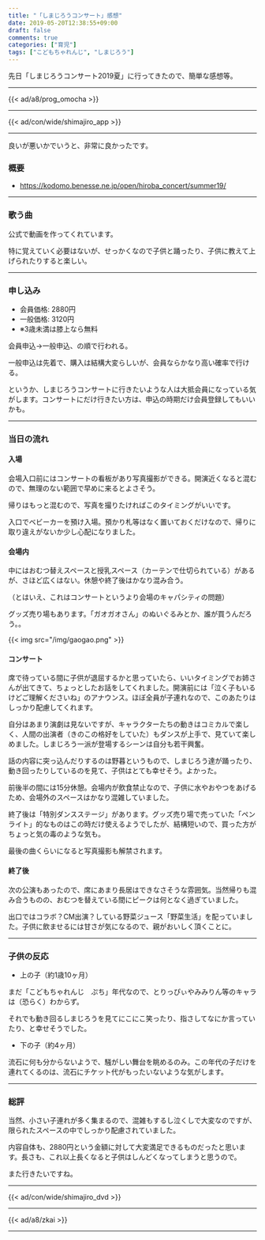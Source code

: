 ```yaml
---
title: "「しまじろうコンサート」感想"
date: 2019-05-20T12:38:55+09:00
draft: false
comments: true
categories: ["育児"]
tags: ["こどもちゃれんじ", "しまじろう"]
---
```


先日「しまじろうコンサート2019夏」に行ってきたので、簡単な感想等。

<!--more-->

---

{{< ad/a8/prog_omocha >}}

---

{{< ad/con/wide/shimajiro_app >}}

---

良いが悪いかでいうと、非常に良かったです。

### 概要

- https://kodomo.benesse.ne.jp/open/hiroba_concert/summer19/

---

### 歌う曲

公式で動画を作ってくれています。

<!-- {{< youtube K37yh33OxjU >}} -->

特に覚えていく必要はないが、せっかくなので子供と踊ったり、子供に教えて上げられたりすると楽しい。

---

### 申し込み

- 会員価格: 2880円
- 一般価格: 3120円
- ※3歳未満は膝上なら無料

会員申込→一般申込、の順で行われる。

一般申込は先着で、購入は結構大変らしいが、会員ならかなり高い確率で行ける。

というか、しまじろうコンサートに行きたいような人は大抵会員になっている気がします。コンサートにだけ行きたい方は、申込の時期だけ会員登録してもいいかも。

---

### 当日の流れ

#### 入場

会場入口前にはコンサートの看板があり写真撮影ができる。開演近くなると混むので、無理のない範囲で早めに来るとよさそう。

帰りはもっと混むので、写真を撮りたければこのタイミングがいいです。

入口でベビーカーを預け入場。預かり札等はなく置いておくだけなので、帰りに取り違えがないか少し心配になりました。

#### 会場内

中にはおむつ替えスペースと授乳スペース（カーテンで仕切られている）があるが、さほど広くはない。休憩や終了後はかなり混み合う。

（とはいえ、これはコンサートというより会場のキャパシティの問題）

グッズ売り場もあります。「ガオガオさん」のぬいぐるみとか、誰が買うんだろう。。

{{< img src="/img/gaogao.png" >}}

#### コンサート

席で待っている間に子供が退屈するかと思っていたら、いいタイミングでお姉さんが出てきて、ちょっとしたお話をしてくれました。開演前には「泣く子もいるけどご理解くださいね」のアナウンス。ほぼ全員が子連れなので、このあたりはしっかり配慮してくれます。

自分はあまり演劇は見ないですが、キャラクターたちの動きはコミカルで楽しく、人間の出演者（きのこの格好をしていた）もダンスが上手で、見ていて楽しめました。しまじろう一派が登場するシーンは自分も若干興奮。

話の内容に突っ込んだりするのは野暮というもので、しまじろう達が踊ったり、動き回ったりしているのを見て、子供はとても幸せそう。よかった。

前後半の間には15分休憩。会場内が飲食禁止なので、子供に水やおやつをあげるため、会場外のスペースはかなり混雑していました。

終了後は「特別ダンスステージ」があります。グッズ売り場で売っていた「ペンライト」的なものはこの時だけ使えるようでしたが、結構短いので、買った方がちょっと気の毒のような気も。

最後の曲くらいになると写真撮影も解禁されます。

#### 終了後

次の公演もあったので、席にあまり長居はできなさそうな雰囲気。当然帰りも混み合うものの、おむつを替えている間にピークは何となく過ぎていました。

出口ではコラボ？CM出演？している野菜ジュース「野菜生活」を配っていました。子供に飲ませるには甘さが気になるので、親がおいしく頂くことに。

---

### 子供の反応

- 上の子（約1歳10ヶ月）

まだ「こどもちゃれんじ　ぷち」年代なので、とりっぴぃやみみりん等のキャラは（恐らく）わからず。

それでも動き回るしまじろうを見てにこにこ笑ったり、指さしてなにか言っていたり、と幸せそうでした。

- 下の子（約4ヶ月）

流石に何も分からないようで、騒がしい舞台を眺めるのみ。この年代の子だけを連れてくるのは、流石にチケット代がもったいないような気がします。

---

### 総評

当然、小さい子連れが多く集まるので、混雑もするし泣くしで大変なのですが、限られたスペースの中でしっかり配慮されていました。

内容自体も、2880円という金額に対して大変満足できるものだったと思います。長さも、これ以上長くなると子供はしんどくなってしまうと思うので。

また行きたいですね。

---

{{< ad/con/wide/shimajiro_dvd >}}

---

{{< ad/a8/zkai >}}

---
